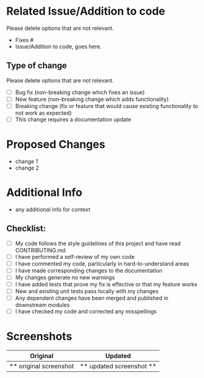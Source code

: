 # Related Issue/Addition to code

Please delete options that are not relevant.

- Fixes #
- Issue/Addition to code, goes here.

## Type of change

Please delete options that are not relevant.

- [ ] Bug fix (non-breaking change which fixes an issue)
- [ ] New feature (non-breaking change which adds functionality)
- [ ] Breaking change (fix or feature that would cause existing functionality to not work as expected)
- [ ] This change requires a documentation update

# Proposed Changes
- change 1
- change 2

# Additional Info
- any additional info for context

## Checklist:

- [ ] My code follows the style guidelines of this project and have read CONTRIBUTING.md
- [ ] I have performed a self-review of my own code
- [ ] I have commented my code, particularly in hard-to-understand areas
- [ ] I have made corresponding changes to the documentation
- [ ] My changes generate no new warnings
- [ ] I have added tests that prove my fix is effective or that my feature works
- [ ] New and existing unit tests pass locally with my changes
- [ ] Any dependent changes have been merged and published in downstream modules
- [ ] I have checked my code and corrected any misspellings

# Screenshots

Original | Updated
:----------------------:|:-----------:
** original screenshot  | ** updated screenshot **
